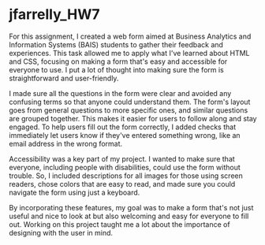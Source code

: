 # jfarrelly_HW7
For this assignment, I created a web form aimed at Business Analytics and Information Systems (BAIS) students to gather their feedback and experiences. This task allowed me to apply what I've learned about HTML and CSS, focusing on making a form that's easy and accessible for everyone to use. I put a lot of thought into making sure the form is straightforward and user-friendly.

I made sure all the questions in the form were clear and avoided any confusing terms so that anyone could understand them. The form's layout goes from general questions to more specific ones, and similar questions are grouped together. This makes it easier for users to follow along and stay engaged. To help users fill out the form correctly, I added checks that immediately let users know if they've entered something wrong, like an email address in the wrong format.

Accessibility was a key part of my project. I wanted to make sure that everyone, including people with disabilities, could use the form without trouble. So, I included descriptions for all images for those using screen readers, chose colors that are easy to read, and made sure you could navigate the form using just a keyboard.

By incorporating these features, my goal was to make a form that's not just useful and nice to look at but also welcoming and easy for everyone to fill out. Working on this project taught me a lot about the importance of designing with the user in mind.